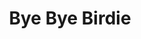 ---
title: Bye Bye Birdie
featured_image:
featured_image_caption: 
featured_image_attr:
genres:
- Musicals
show_details:
- Music: Charles Strouse - wiki
- Lyrics: Lee Adams - wiki
- Book: Michael Stewart (playwright) - wiki
---